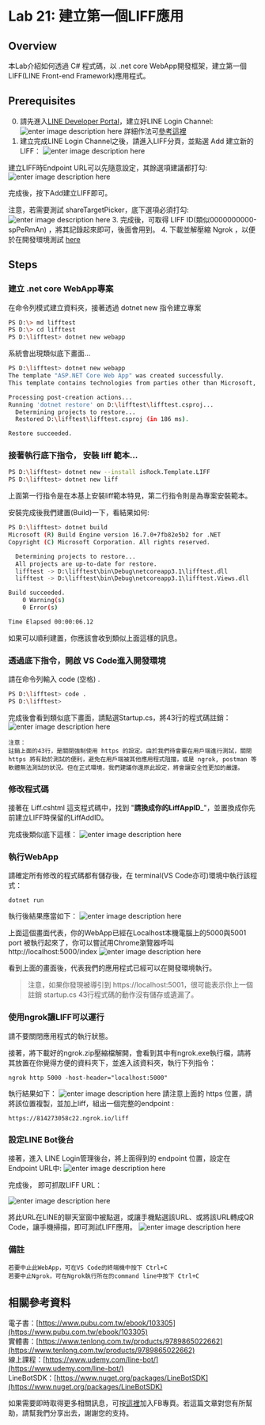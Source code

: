 Lab 21: 建立第一個LIFF應用
===
## Overview

本Lab介紹如何透過 C# 程式碼，以 .net core WebApp開發框架，建立第一個LIFF(LINE Front-end Framework)應用程式。

## Prerequisites
0. 請先進入[LINE Developer Portal](https://developers.line.biz/zh-hant/)，建立好LINE Login Channel:
![enter image description here](https://i.imgur.com/1odcdOS.png)
詳細作法可[參考這裡](https://developers.line.biz/en/docs/liff/getting-started/#creating-a-provider-and-channel)
2.  建立完成LINE Login Channel之後，請進入LIFF分頁，並點選 Add 建立新的LIFF：
![enter image description here](https://i.imgur.com/d0gshyi.png)

建立LIFF時Endpoint URL可以先隨意設定，其餘選項建議都打勾:
![enter image description here](https://i.imgur.com/jqrozvs.png)

完成後，按下Add建立LIFF即可。

注意，若需要測試 shareTargetPicker，底下選項必須打勾:
![enter image description here](https://i.imgur.com/2gpuOzl.png)
3. 完成後，可取得 LIFF ID(類似0000000000-spPeRmAn) ，將其記錄起來即可，後面會用到。
4. 下載並解壓縮 Ngrok ，以便於在開發環境測試 [here](https://ngrok.com/)  

## Steps

### 建立 .net core WebApp專案
在命令列模式建立資料夾，接著透過 dotnet new 指令建立專案
```bash
PS D:\> md lifftest
PS D:\> cd lifftest
PS D:\lifftest> dotnet new webapp
```
系統會出現類似底下畫面...
```bash
PS D:\lifftest> dotnet new webapp  
The template "ASP.NET Core Web App" was created successfully.
This template contains technologies from parties other than Microsoft, see https://aka.ms/aspnetcore/3.1-third-party-notices for details.

Processing post-creation actions...
Running 'dotnet restore' on D:\lifftest\lifftest.csproj...
  Determining projects to restore...
  Restored D:\lifftest\lifftest.csproj (in 186 ms).

Restore succeeded.
```

### 接著執行底下指令， 安裝 liff 範本...
```bash
PS D:\lifftest> dotnet new --install isRock.Template.LIFF 
PS D:\lifftest> dotnet new liff
```
上面第一行指令是在本基上安裝liff範本特見，第二行指令則是為專案安裝範本。

安裝完成後我們建置(Build)一下，看結果如何:
```bash
PS D:\lifftest> dotnet build
Microsoft (R) Build Engine version 16.7.0+7fb82e5b2 for .NET
Copyright (C) Microsoft Corporation. All rights reserved.

  Determining projects to restore...
  All projects are up-to-date for restore.
  lifftest -> D:\lifftest\bin\Debug\netcoreapp3.1\lifftest.dll
  lifftest -> D:\lifftest\bin\Debug\netcoreapp3.1\lifftest.Views.dll

Build succeeded.
    0 Warning(s)
    0 Error(s)

Time Elapsed 00:00:06.12
```
如果可以順利建置，你應該會收到類似上面這樣的訊息。

### 透過底下指令，開啟 VS Code進入開發環境
請在命令列輸入 code (空格) .
```bash
PS D:\lifftest> code .
PS D:\lifftest>
```
完成後會看到類似底下畫面，請點選Startup.cs，將43行的程式碼註銷：
![enter image description here](https://i.imgur.com/8iU0Nr1.png)

```
注意：
註銷上面的43行，是關閉強制使用 https 的設定。由於我們待會要在用戶端進行測試，關閉 https 將有助於測試的便利，避免在用戶端被其他應用程式阻擋，或是 ngrok, postman 等軟體無法測試的狀況。但在正式環境，我們建議你還原此設定，將會讓安全性更加的嚴謹。
```
###  修改程式碼

接著在  Liff.cshtml 這支程式碼中，找到 "____請換成你的LiffAppID_____"，並置換成你先前建立LIFF時保留的LiffAddID。

完成後類似底下這樣：
![enter image description here](https://i.imgur.com/05Z3b8E.png)

### 執行WebApp
請確定所有修改的程式碼都有儲存後，在 terminal(VS Code亦可)環境中執行該程式：
```dos
dotnet run
```
執行後結果應當如下：
![enter image description here](https://i.imgur.com/0O1zI3C.png)

上面這個畫面代表，你的WebApp已經在Localhost本機電腦上的5000與5001 port 被執行起來了，你可以嘗試用Chrome瀏覽器呼叫  http://localhost:5000/index 
![enter image description here](https://i.imgur.com/vjODN3s.png)

看到上面的畫面後，代表我們的應用程式已經可以在開發環境執行。
>注意，如果你發現被導引到 https://localhost:5001，很可能表示你上一個註銷 startup.cs 43行程式碼的動作沒有儲存或遺漏了。

### 使用ngrok讓LIFF可以運行
請不要關閉應用程式的執行狀態。  

接著，將下載好的ngrok.zip壓縮檔解開，會看到其中有ngrok.exe執行檔，請將其放置在你覺得方便的資料夾下，並進入該資料夾，執行下列指令：
```dos
ngrok http 5000 -host-header="localhost:5000"
```
執行結果如下：
![enter image description here](https://i.imgur.com/0PXeu6J.png)
請注意上面的 https 位置，請將該位置複製，並加上liff，組出一個完整的endpoint :
```
https://814273058c22.ngrok.io/liff
```

### 設定LINE Bot後台
接著，進入 LINE Login管理後台，將上面得到的 endpoint 位置，設定在Endpoint URL中:
![enter image description here](https://i.imgur.com/9H0U5wb.png)

完成後， 即可抓取LIFF URL：

![enter image description here](https://i.imgur.com/XXRwbNG.png  )

將此URL在LINE的聊天室窗中被點選，或讓手機點選該URL、或將該URL轉成QR Code，讓手機掃描，即可測試LIFF應用。
![enter image description here](https://i.imgur.com/dWIpwEn.png)

### 備註
```
若要中止此WebApp，可在VS Code的終端機中按下 Ctrl+C    
若要中止Ngrok，可在Ngrok執行所在的command line中按下 Ctrl+C
```

相關參考資料
---
電子書：[https://www.pubu.com.tw/ebook/103305](https://www.pubu.com.tw/ebook/103305)  
實體書：[https://www.tenlong.com.tw/products/9789865022662](https://www.tenlong.com.tw/products/9789865022662)  
線上課程：[https://www.udemy.com/line-bot/](https://www.udemy.com/line-bot/)  
LineBotSDK：[https://www.nuget.org/packages/LineBotSDK](https://www.nuget.org/packages/LineBotSDK)  

如果需要即時取得更多相關訊息，可按[這裡](https://www.facebook.com/DotNetWalker/)加入FB專頁。若這篇文章對您有所幫助，請幫我們分享出去，謝謝您的支持。

